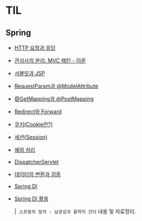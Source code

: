 # TIL

## Spring

- [HTTP 요청과 응답](https://github.com/mysticalness/TIL/blob/main/Spring/Ch.02%20Spring%20MVC/01.HTTP%20%EC%9A%94%EC%B2%AD%EA%B3%BC%20%EC%9D%91%EB%8B%B5.md)
- [관심사의 분리, MVC 패턴 - 이론](https://github.com/mysticalness/TIL/blob/main/Spring/Ch.02%20Spring%20MVC/02.%EA%B4%80%EC%8B%AC%EC%82%AC%EC%9D%98%20%EB%B6%84%EB%A6%AC%2C%20MVC%20%ED%8C%A8%ED%84%B4_%EC%9D%B4%EB%A1%A0.md)
- [서블릿과 JSP](https://github.com/mysticalness/TIL/blob/main/Spring/Ch.02%20Spring%20MVC/03.%EC%84%9C%EB%B8%94%EB%A6%BF%EA%B3%BC%20JSP.md)
- [RequestParam과 @ModelAttribute](https://github.com/mysticalness/TIL/blob/main/Spring/Ch.02%20Spring%20MVC/04.RequestParam%EA%B3%BC%20%40ModelAttribute.md)
- [@GetMapping과 @PostMapping](https://github.com/mysticalness/TIL/blob/main/Spring/Ch.02%20Spring%20MVC/05.%40GetMapping%EA%B3%BC%20%40PostMapping.md)
- [Redirect와 Forward](https://github.com/mysticalness/TIL/blob/main/Spring/Ch.02%20Spring%20MVC/06.Redirect%EC%99%80%20Forward.md)
- [쿠키(Cookie란?)](https://github.com/mysticalness/TIL/blob/main/Spring/Ch.02%20Spring%20MVC/07.%ec%bf%a0%ed%82%a4(Cookie%eb%9e%80).md)
- [세션(Session)](https://github.com/mysticalness/TIL/blob/main/Spring/Ch.02%20Spring%20MVC/08.%ec%84%b8%ec%85%98(Session).md)
- [예외 처리](https://github.com/mysticalness/TIL/blob/main/Spring/Ch.02%20Spring%20MVC/09.%EC%98%88%EC%99%B8%20%EC%B2%98%EB%A6%AC.md)
- [DispatcherServlet](https://github.com/mysticalness/TIL/blob/main/Spring/Ch.02%20Spring%20MVC/10.DispatcherServlet.md)
- [데이터의 변환과 검증](https://github.com/mysticalness/TIL/blob/main/Spring/Ch.02%20Spring%20MVC/11.%EB%8D%B0%EC%9D%B4%ED%84%B0%EC%9D%98%20%EB%B3%80%ED%99%98%EA%B3%BC%20%EA%B2%80%EC%A6%9D.md)
- [Spring DI](https://github.com/mysticalness/TIL/blob/main/Spring/Ch.03%20Spring%20DI%EC%99%80%20AOP/12.Spring%20DI.md)
- [Spring DI 활용](https://github.com/mysticalness/TIL/blob/main/Spring/Ch.03%20Spring%20DI%EC%99%80%20AOP/13.Spring%20DI%20%ED%99%9C%EC%9A%A9.md)

  |&nbsp; `스프링의 정석 : 남궁성과 끝까지 간다` 내용 및 자료정리.


